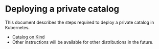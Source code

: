 # Deploying a private catalog

This document describes the steps required to deploy a private catalog in Kubernetes. 

* [Catalog on Kind](PrivateCatalogOnKind.md)
* Other instructions will be available for other distributions in the future.
